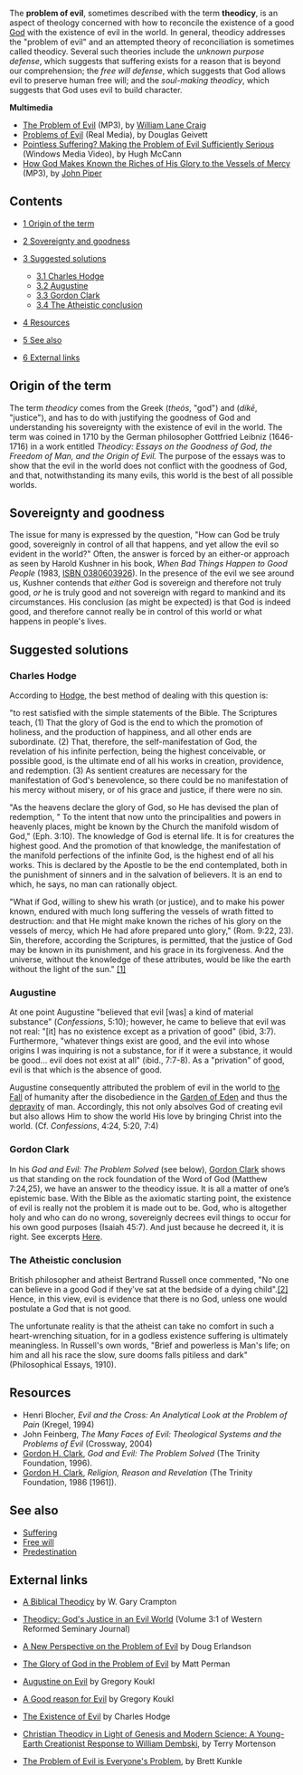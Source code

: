 The **problem of evil**, sometimes described with the term
**theodicy**, is an aspect of theology concerned with how to
reconcile the existence of a good [God](God "God") with the
existence of evil in the world. In general, theodicy addresses the
"problem of evil" and an attempted theory of reconciliation is
sometimes called theodicy. Several such theories include the
*unknown purpose defense*, which suggests that suffering exists for
a reason that is beyond our comprehension; the *free will defense*,
which suggests that God allows evil to preserve human free will;
and the *soul-making theodicy*, which suggests that God uses evil
to build character.

**Multimedia**

-   [The Problem of Evil](http://www.veritas.org/media/talks/278)
    (MP3), by
    [William Lane Craig](William_Lane_Craig "William Lane Craig")
-   [Problems of Evil](http://hisdefense.org/LinkClick.aspx?link=Audio/Geivett+-+Problems+of+Evil.ram&tabid=136&mid=954)
    (Real Media), by Douglas Geivett
-   [Pointless Suffering? Making the Problem of Evil Sufficiently Serious](http://streaming.nd.edu/philrel/plantinga/mccann.wmv)
    (Windows Media Video), by Hugh McCann
-   [How God Makes Known the Riches of His Glory to the Vessels of Mercy](http://www.desiringgod.org/ResourceLibrary/sermons/bydate/2003/125_How_God_Makes_Known_the_Riches_of_His_Glory_to_the_Vessels_of_Mercy/)
    (MP3), by [John Piper](John_Piper "John Piper")

## Contents

-   [1 Origin of the term](#Origin_of_the_term)
-   [2 Sovereignty and goodness](#Sovereignty_and_goodness)
-   [3 Suggested solutions](#Suggested_solutions)
    -   [3.1 Charles Hodge](#Charles_Hodge)
    -   [3.2 Augustine](#Augustine)
    -   [3.3 Gordon Clark](#Gordon_Clark)
    -   [3.4 The Atheistic conclusion](#The_Atheistic_conclusion)

-   [4 Resources](#Resources)
-   [5 See also](#See_also)
-   [6 External links](#External_links)

## Origin of the term

The term *theodicy* comes from the Greek (*theós*, "god") and
(*díkē*, "justice"), and has to do with justifying the goodness of
God and understanding his sovereignty with the existence of evil in
the world. The term was coined in 1710 by the German philosopher
Gottfried Leibniz (1646-1716) in a work entitled
*Theodicy: Essays on the Goodness of God, the Freedom of Man, and the Origin of Evil.*
The purpose of the essays was to show that the evil in the world
does not conflict with the goodness of God, and that,
notwithstanding its many evils, this world is the best of all
possible worlds.

## Sovereignty and goodness

The issue for many is expressed by the question, "How can God be
truly good, sovereignly in control of all that happens, and yet
allow the evil so evident in the world?" Often, the answer is
forced by an either-or approach as seen by Harold Kushner in his
book, *When Bad Things Happen to Good People* (1983,
[ISBN 0380603926](http://www.theopedia.com/Special:BookSources/0380603926)).
In the presence of the evil we see around us, Kushner contends that
*either* God is sovereign and therefore not truly good, *or* he is
truly good and not sovereign with regard to mankind and its
circumstances. His conclusion (as might be expected) is that God is
indeed good, and therefore cannot really be in control of this
world or what happens in people's lives.

## Suggested solutions

### Charles Hodge

According to [Hodge](Charles_Hodge "Charles Hodge"), the best
method of dealing with this question is:

"to rest satisfied with the simple statements of the Bible. The
Scriptures teach, (1) That the glory of God is the end to which the
promotion of holiness, and the production of happiness, and all
other ends are subordinate. (2) That, therefore, the
self-manifestation of God, the revelation of his infinite
perfection, being the highest conceivable, or possible good, is the
ultimate end of all his works in creation, providence, and
redemption. (3) As sentient creatures are necessary for the
manifestation of God's benevolence, so there could be no
manifestation of his mercy without misery, or of his grace and
justice, if there were no sin.

"As the heavens declare the glory of God, so He has devised the
plan of redemption, " To the intent that now unto the
principalities and powers in heavenly places, might be known by the
Church the manifold wisdom of God," (Eph. 3:10). The knowledge of
God is eternal life. It is for creatures the highest good. And the
promotion of that knowledge, the manifestation of the manifold
perfections of the infinite God, is the highest end of all his
works. This is declared by the Apostle to be the end contemplated,
both in the punishment of sinners and in the salvation of
believers. It is an end to which, he says, no man can rationally
object.

"What if God, willing to shew his wrath (or justice), and to make
his power known, endured with much long suffering the vessels of
wrath fitted to destruction: and that He might make known the
riches of his glory on the vessels of mercy, which He had afore
prepared unto glory," (Rom. 9:22, 23). Sin, therefore, according
the Scriptures, is permitted, that the justice of God may be known
in its punishment, and his grace in its forgiveness. And the
universe, without the knowledge of these attributes, would be like
the earth without the light of the sun."
[[1]](http://www.mbrem.com/apologetics/chodge-evil.htm)

### Augustine

At one point Augustine "believed that evil [was] a kind of material
substance" (*Confessions*, 5:10); however, he came to believe that
evil was not real: "[it] has no existence except as a privation of
good" (ibid, 3:7). Furthermore, "whatever things exist are good,
and the evil into whose origins I was inquiring is not a substance,
for if it were a substance, it would be good... evil does not exist
at all" (ibid., 7:7-8). As a "privation" of good, evil is that
which is the absence of good.

Augustine consequently attributed the problem of evil in the world
to [the Fall](The_Fall "The Fall") of humanity after the
disobedience in the
[Garden of Eden](Garden_of_Eden "Garden of Eden") and thus the
[depravity](Total_depravity "Total depravity") of man. Accordingly,
this not only absolves God of creating evil but also allows Him to
show the world His love by bringing Christ into the world. (Cf.
*Confessions*, 4:24, 5:20, 7:4)

### Gordon Clark

In his *God and Evil: The Problem Solved* (see below),
[Gordon Clark](Gordon_Clark "Gordon Clark") shows us that standing
on the rock foundation of the Word of God (Matthew 7:24,25), we
have an answer to the theodicy issue. It is all a matter of one’s
epistemic base. With the Bible as the axiomatic starting point, the
existence of evil is really not the problem it is made out to be.
God, who is altogether holy and who can do no wrong, sovereignly
decrees evil things to occur for his own good purposes (Isaiah
45:7). And just because he decreed it, it is right. See excerpts
[Here](http://www.monergism.com/evilproblem.html).

### The Atheistic conclusion

British philosopher and atheist Bertrand Russell once commented,
"No one can believe in a good God if they've sat at the bedside of
a dying
child".[[2]](http://www.str.org/site/News2?page=NewsArticle&id=5093)
Hence, in this view, evil is evidence that there is no God, unless
one would postulate a God that is not good.

The unfortunate reality is that the atheist can take no comfort in
such a heart-wrenching situation, for in a godless existence
suffering is ultimately meaningless. In Russell's own words, "Brief
and powerless is Man's life; on him and all his race the slow, sure
dooms falls pitiless and dark" (Philosophical Essays, 1910).

## Resources

-   Henri Blocher,
    *Evil and the Cross: An Analytical Look at the Problem of Pain*
    (Kregel, 1994)
-   John Feinberg,
    *The Many Faces of Evil: Theological Systems and the Problems of Evil*
    (Crossway, 2004)
-   [Gordon H. Clark](Gordon_H._Clark "Gordon H. Clark"),
    *God and Evil: The Problem Solved* (The Trinity Foundation, 1996).
-   [Gordon H. Clark](Gordon_H._Clark "Gordon H. Clark"),
    *Religion, Reason and Revelation* (The Trinity Foundation, 1986
    [1961]).

## See also

-   [Suffering](Suffering "Suffering")
-   [Free will](Free_will "Free will")
-   [Predestination](Predestination "Predestination")

## External links

-   [A Biblical Theodicy](http://www.leaderu.com/theology/theodicy.html)
    by W. Gary Crampton
-   [Theodicy: God's Justice in an Evil World](http://www.wrs.edu/journals/volume_3-1.htm)
    (Volume 3:1 of Western Reformed Seminary Journal)
-   [A New Perspective on the Problem of Evil](http://cspar181.uah.edu/RbS/JOB/de.html)
    by Doug Erlandson
-   [The Glory of God in the Problem of Evil](http://www.geocities.com/Athens/Delphi/8449/prob.html)
    by Matt Perman
-   [Augustine on Evil](http://www.str.org/site/News2?page=NewsArticle&id=5124)
    by Gregory Koukl
-   [A Good reason for Evil](http://www.str.org/site/News2?page=NewsArticle&id=5093)
    by Gregory Koukl
-   [The Existence of Evil](http://www.mbrem.com/apologetics/chodge-evil.htm)
    by Charles Hodge
-   [Christian Theodicy in Light of Genesis and Modern Science: A Young-Earth Creationist Response to William Dembski](http://www.answersingenesis.org/articles/arj/v2/n1/dembskis-theodicy-refuted),
    by Terry Mortenson

-   [The Problem of Evil is Everyone's Problem](http://str.typepad.com/weblog/2011/03/the-problem-of-evil-is-everyones-problem.html),
    by Brett Kunkle



